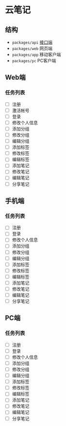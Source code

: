 # 云笔记

## 结构
- `packages/api` [接口端](https://github.com/hengkx/note/tree/master/packages/api)
- `packages/web` 网页端
- `packages/app` 移动客户端
- `packages/pc` PC客户端

## Web端

### 任务列表

- [ ] 注册
- [ ] 激活帐号
- [ ] 登录
- [ ] 修改个人信息
- [ ] 添加分组
- [ ] 修改分组
- [ ] 编辑分组
- [ ] 添加标签
- [ ] 修改标签
- [ ] 编辑标签
- [ ] 添加笔记
- [ ] 修改笔记
- [ ] 编辑笔记
- [ ] 分享笔记

## 手机端

### 任务列表

- [ ] 注册
- [ ] 登录
- [ ] 修改个人信息
- [ ] 添加分组
- [ ] 修改分组
- [ ] 编辑分组
- [ ] 添加标签
- [ ] 修改标签
- [ ] 编辑标签
- [ ] 添加笔记
- [ ] 修改笔记
- [ ] 编辑笔记
- [ ] 分享笔记

## PC端

### 任务列表

- [ ] 注册
- [ ] 登录
- [ ] 修改个人信息
- [ ] 添加分组
- [ ] 修改分组
- [ ] 编辑分组
- [ ] 添加标签
- [ ] 修改标签
- [ ] 编辑标签
- [ ] 添加笔记
- [ ] 修改笔记
- [ ] 编辑笔记
- [ ] 分享笔记
